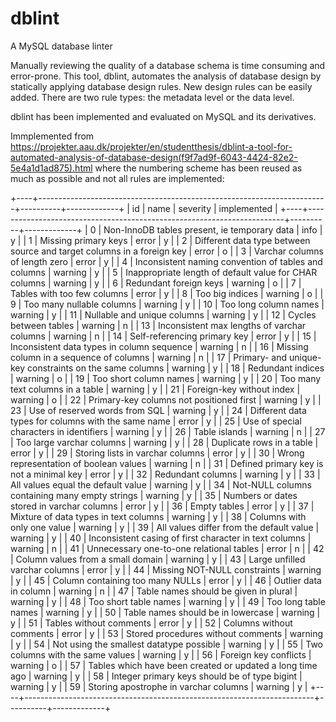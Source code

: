 # dblint
A MySQL database linter

Manually reviewing the quality of a database schema is time consuming and error-prone. This tool, dblint, automates the analysis of database design by statically applying database design rules. New design rules can be easily added. There are two rule types: the metadata level or the data level.

dblint has been implemented and evaluated on MySQL and its derivatives.

Immplemented from https://projekter.aau.dk/projekter/en/studentthesis/dblint-a-tool-for-automated-analysis-of-database-design(f9f7ad9f-6043-4424-82e2-5e4a1d1ad875).html where the numbering scheme has been reused as much as possible and not all rules are implemented:

+----+------------------------------------------------------------------------+----------+-------------+
| id | name                                                                   | severity | implemented |
+----+------------------------------------------------------------------------+----------+-------------+
|  0 | Non-InnoDB tables present, ie temporary data                           | info     | y           |
|  1 | Missing primary keys                                                   | error    | y           |
|  2 | Different data type between source and target columns in a foreign key | error    | o           |
|  3 | Varchar columns of length zero                                         | error    | y           |
|  4 | Inconsistent naming convention of tables and columns                   | warning  | y           |
|  5 | Inappropriate length of default value for CHAR columns                 | warning  | y           |
|  6 | Redundant foreign keys                                                 | warning  | o           |
|  7 | Tables with too few columns                                            | error    | y           |
|  8 | Too big indices                                                        | warning  | o           |
|  9 | Too many nullable columns                                              | warning  | y           |
| 10 | Too long column names                                                  | warning  | y           |
| 11 | Nullable and unique columns                                            | warning  | y           |
| 12 | Cycles between tables                                                  | warning  | n           |
| 13 | Inconsistent max lengths of varchar columns                            | warning  | n           |
| 14 | Self-referencing primary key                                           | error    | y           |
| 15 | Inconsistent data types in column sequence                             | warning  | n           |
| 16 | Missing column in a sequence of columns                                | warning  | n           |
| 17 | Primary- and unique-key constraints on the same columns                | warning  | y           |
| 18 | Redundant indices                                                      | warning  | o           |
| 19 | Too short column names                                                 | warning  | y           |
| 20 | Too many text columns in a table                                       | warning  | y           |
| 21 | Foreign-key without index                                              | warning  | o           |
| 22 | Primary-key columns not positioned first                               | warning  | y           |
| 23 | Use of reserved words from SQL                                         | warning  | y           |
| 24 | Different data types for columns with the same name                    | error    | y           |
| 25 | Use of special characters in identifiers                               | warning  | y           |
| 26 | Table islands                                                          | warning  | n           |
| 27 | Too large varchar columns                                              | warning  | y           |
| 28 | Duplicate rows in a table                                              | error    | y           |
| 29 | Storing lists in varchar columns                                       | error    | y           |
| 30 | Wrong representation of boolean values                                 | warning  | n           |
| 31 | Defined primary key is not a minimal key                               | error    | y           |
| 32 | Redundant columns                                                      | warning  | y           |
| 33 | All values equal the default value                                     | warning  | y           |
| 34 | Not-NULL columns containing many empty strings                         | warning  | y           |
| 35 | Numbers or dates stored in varchar columns                             | error    | y           |
| 36 | Empty tables                                                           | error    | y           |
| 37 | Mixture of data types in text columns                                  | warning  | y           |
| 38 | Columns with only one value                                            | warning  | y           |
| 39 | All values differ from the default value                               | warning  | y           |
| 40 | Inconsistent casing of first character in text columns                 | warning  | n           |
| 41 | Unnecessary one-to-one relational tables                               | error    | n           |
| 42 | Column values from a small domain                                      | warning  | y           |
| 43 | Large unfilled varchar columns                                         | error    | y           |
| 44 | Missing NOT-NULL constraints                                           | warning  | y           |
| 45 | Column containing too many NULLs                                       | error    | y           |
| 46 | Outlier data in column                                                 | warning  | n           |
| 47 | Table names should be given in plural                                  | warning  | y           |
| 48 | Too short table names                                                  | warning  | y           |
| 49 | Too long table names                                                   | warning  | y           |
| 50 | Table names should be in lowercase                                     | warning  | y           |
| 51 | Tables without comments                                                | error    | y           |
| 52 | Columns without comments                                               | error    | y           |
| 53 | Stored procedures without comments                                     | warning  | y           |
| 54 | Not using the smallest datatype possible                               | warning  | y           |
| 55 | Two columns with the same values                                       | warning  | y           |
| 56 | Foreign key conflicts                                                  | warning  | o           |
| 57 | Tables which have been created or updated a long time ago              | warning  | y           |
| 58 | Integer primary keys should be of type bigint                          | warning  | y           |
| 59 | Storing apostrophe in varchar columns                                  | warning  | y           |
+----+------------------------------------------------------------------------+----------+-------------+
